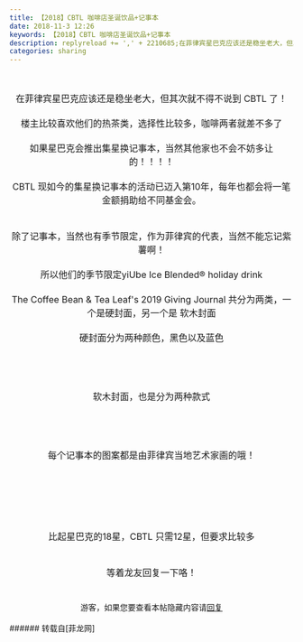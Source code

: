 ```yaml
---
title: 【2018】CBTL 咖啡店圣诞饮品+记事本
date: 2018-11-3 12:26
keywords: 【2018】CBTL 咖啡店圣诞饮品+记事本
description: replyreload += ',' + 2210685;在菲律宾星巴克应该还是稳坐老大，但其次就不得不说到 CBTL 了！楼主比较喜欢他们的热茶类，选择性比较多，咖啡两者就差不多了如果星巴克会推出集星换记事本，当然其他家也不会不妨多让的！！！！CBTL 现如今的集星换记事本的活动已迈入第10年，每年也都会将一笔金额捐助给不同基金会。除了记事本，当然也有季节限定，作为菲律宾的代表，当然不能忘记紫薯啊！所以他们的季节限定yiUbe Ice Blended® holiday drinkThe Coffee Bean & Tea Leaf's 2019 Giving Journal 共分为两类，一个是硬封面，另一个是 软木封面硬封面分为两种颜色，黑色以及蓝色软木封面，也是分为两种款式每个记事本的图案都是由菲律宾当地艺术家画的哦！比起星巴克的18星，CBTL 只需12星，但要求比较多等着龙友回复一下咯！游客，如果您要查看本帖隐藏内容请回复
categories: sharing
---
```

<td class="t_f" id="postmessage_2210685">

<script type="77dd1ac36158d55a1dcd4b25-text/javascript">replyreload += ',' + 2210685;</script><br/>
<br/>
<div align="center"><font size="3">在菲律宾星巴克应该还是稳坐老大，但其次就不得不说到 CBTL 了！<br/>
<br/>
楼主比较喜欢他们的热茶类，选择性比较多，咖啡两者就差不多了<br/>
<br/>
如果星巴克会推出集星换记事本，当然其他家也不会不妨多让的！！！！<br/>
<br/>
CBTL 现如今的集星换记事本的活动已迈入第10年，每年也都会将一笔金额捐助给不同基金会。<br/>
<br/>
<img alt="" border="0" class="zoom" data-cf-modified-77dd1ac36158d55a1dcd4b25-="" file="https://scontent.fmnl8-1.fna.fbcdn.net/v/t1.0-9/44908256_10156766199657094_7781278231113498624_n.jpg?_nc_cat=105&amp;_nc_ht=scontent.fmnl8-1.fna&amp;oh=8a8b3459ff213ee964a6f67982e32ea2&amp;oe=5C7F0C0C" id="aimg_IeLzd" lazyloadthumb="1" onclick="" onmouseover="" src="https://scontent.fmnl8-1.fna.fbcdn.net/v/t1.0-9/44908256_10156766199657094_7781278231113498624_n.jpg?_nc_cat=105&amp;_nc_ht=scontent.fmnl8-1.fna&amp;oh=8a8b3459ff213ee964a6f67982e32ea2&amp;oe=5C7F0C0C"/><br/>
<br/>
除了记事本，当然也有季节限定，作为菲律宾的代表，当然不能忘记紫薯啊！<br/>
<br/>
所以他们的季节限定yiUbe Ice Blended® holiday drink<br/>
<br/>
The Coffee Bean &amp; Tea Leaf's 2019 Giving Journal 共分为两类，一个是硬封面，另一个是 软木封面<br/>
<br/>
硬封面分为两种颜色，黑色以及蓝色<br/>
<br/>
<br/>
<img alt="" border="0" class="zoom" data-cf-modified-77dd1ac36158d55a1dcd4b25-="" file="https://images.summitmedia-digital.com/spotph/images/2018/10/23/cbtl-2019-giving-journal-1.jpg" id="aimg_tQDU1" lazyloadthumb="1" onclick="" onmouseover="" src="https://images.summitmedia-digital.com/spotph/images/2018/10/23/cbtl-2019-giving-journal-1.jpg"/><br/>
<br/>
<img alt="" border="0" class="zoom" data-cf-modified-77dd1ac36158d55a1dcd4b25-="" file="https://images.summitmedia-digital.com/spotph/images/2018/10/23/cbtl-2019-giving-journal-2.jpg" id="aimg_jx9uS" lazyloadthumb="1" onclick="" onmouseover="" src="https://images.summitmedia-digital.com/spotph/images/2018/10/23/cbtl-2019-giving-journal-2.jpg"/><br/>
<br/>
软木封面，也是分为两种款式</font></div><div align="center"><font size="3"><br/>
<br/>
<img alt="" border="0" class="zoom" data-cf-modified-77dd1ac36158d55a1dcd4b25-="" file="https://images.summitmedia-digital.com/spotph/images/2018/10/23/cbtl-2019-giving-journal-3.jpg" id="aimg_Jz74H" lazyloadthumb="1" onclick="" onmouseover="" src="https://images.summitmedia-digital.com/spotph/images/2018/10/23/cbtl-2019-giving-journal-3.jpg"/><br/>
<br/>
<img alt="" border="0" class="zoom" data-cf-modified-77dd1ac36158d55a1dcd4b25-="" file="https://images.summitmedia-digital.com/spotph/images/2018/10/23/cbtl-2019-giving-journal-4.jpg" id="aimg_cLpf7" lazyloadthumb="1" onclick="" onmouseover="" src="https://images.summitmedia-digital.com/spotph/images/2018/10/23/cbtl-2019-giving-journal-4.jpg"/><br/>
<br/>
每个记事本的图案都是由菲律宾当地艺术家画的哦！<br/>
<br/>
<br/>
<img alt="" border="0" class="zoom" data-cf-modified-77dd1ac36158d55a1dcd4b25-="" file="https://scontent.fmnl8-1.fna.fbcdn.net/v/t1.0-9/45081636_10156775928737094_104768034899492864_n.jpg?_nc_cat=104&amp;_nc_ht=scontent.fmnl8-1.fna&amp;oh=276a784e03bd17f88689066f94823514&amp;oe=5C840451" id="aimg_vgq00" lazyloadthumb="1" onclick="" onmouseover="" src="https://scontent.fmnl8-1.fna.fbcdn.net/v/t1.0-9/45081636_10156775928737094_104768034899492864_n.jpg?_nc_cat=104&amp;_nc_ht=scontent.fmnl8-1.fna&amp;oh=276a784e03bd17f88689066f94823514&amp;oe=5C840451"/><br/>
<br/>
<img alt="" border="0" class="zoom" data-cf-modified-77dd1ac36158d55a1dcd4b25-="" file="https://scontent.fmnl8-1.fna.fbcdn.net/v/t1.0-9/45121106_10156775929047094_8542154407976894464_n.jpg?_nc_cat=109&amp;_nc_ht=scontent.fmnl8-1.fna&amp;oh=d751d3667992e964ba85b0f2492ccc1f&amp;oe=5C4B6142" id="aimg_vKvd3" lazyloadthumb="1" onclick="" onmouseover="" src="https://scontent.fmnl8-1.fna.fbcdn.net/v/t1.0-9/45121106_10156775929047094_8542154407976894464_n.jpg?_nc_cat=109&amp;_nc_ht=scontent.fmnl8-1.fna&amp;oh=d751d3667992e964ba85b0f2492ccc1f&amp;oe=5C4B6142"/><br/>
<br/>
<img alt="" border="0" class="zoom" data-cf-modified-77dd1ac36158d55a1dcd4b25-="" file="https://scontent.fmnl8-1.fna.fbcdn.net/v/t1.0-9/45024660_10156775929757094_2817508626464243712_n.jpg?_nc_cat=1&amp;_nc_ht=scontent.fmnl8-1.fna&amp;oh=b1f2fafb67edd2b41aa0f7010372857a&amp;oe=5C769355" id="aimg_Y8eRS" lazyloadthumb="1" onclick="" onmouseover="" src="https://scontent.fmnl8-1.fna.fbcdn.net/v/t1.0-9/45024660_10156775929757094_2817508626464243712_n.jpg?_nc_cat=1&amp;_nc_ht=scontent.fmnl8-1.fna&amp;oh=b1f2fafb67edd2b41aa0f7010372857a&amp;oe=5C769355"/><br/>
<br/>
<br/>
比起星巴克的18星，CBTL 只需12星，但要求比较多<br/>
<br/>
<br/>
等着龙友回复一下咯！</font></div><div align="center"><font size="3"><br/>
</font></div><div align="center"><font size="3"><br/>
</font><div class="locked">游客，如果您要查看本帖隐藏内容请<a data-cf-modified-77dd1ac36158d55a1dcd4b25-="" href="forum.php?mod=post&amp;action=reply&amp;fid=47&amp;tid=559208" onclick="if (!window.__cfRLUnblockHandlers) return false; showWindow('reply', this.href)">回复</a></div></div><br/>
</td>
###### 转载自[菲龙网]